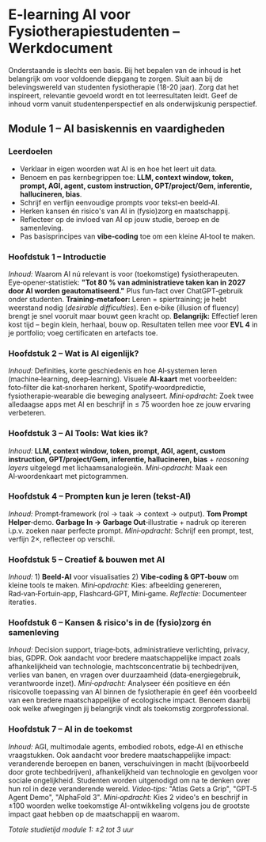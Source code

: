 # E-learning AI voor Fysiotherapiestudenten – Werkdocument

Onderstaande is slechts een basis. Bij het bepalen van de inhoud is het belangrijk om voor voldoende diepgang te zorgen. Sluit aan bij de belevingswereld van studenten fysiotherapie (18-20 jaar). Zorg dat het inspireert, relevantie gevoeld wordt en tot leerresultaten leidt. Geef de inhoud vorm vanuit studentenperspectief en als onderwijskunig perspectief. 

## Module 1 – **AI basiskennis en vaardigheden**

### Leerdoelen

* Verklaar in eigen woorden wat AI is en hoe het leert uit data.
* Benoem en pas kernbegrippen toe: **LLM, context window, token, prompt, AGI, agent, custom instruction, GPT/project/Gem, inferentie, hallucineren, bias**.
* Schrijf en verfijn eenvoudige prompts voor tekst‑en beeld‑AI.
* Herken kansen én risico's van AI in (fysio)zorg en maatschappij.
* Reflecteer op de invloed van AI op jouw studie, beroep en de samenleving.
* Pas basisprincipes van **vibe‑coding** toe om een kleine AI‑tool te maken.

### Hoofdstuk 1 – Introductie

*Inhoud:* Waarom AI nú relevant is voor (toekomstige) fysiotherapeuten. Eye‑opener‑statistiek: **"Tot 80 % van administratieve taken kan in 2027 door AI worden geautomatiseerd."** Plus fun‑fact over ChatGPT‑gebruik onder studenten.
**Training‑metafoor:** Leren = spiertraining; je hebt weerstand nodig (*desirable difficulties*). Een e‑bike (illusion of fluency) brengt je snel vooruit maar bouwt geen kracht op.
**Belangrijk:** Effectief leren kost tijd – begin klein, herhaal, bouw op. Resultaten tellen mee voor **EVL 4** in je portfolio; voeg certificaten en artefacts toe.

### Hoofdstuk 2 – Wat is AI eigenlijk?

*Inhoud:* Definities, korte geschiedenis en hoe AI‑systemen leren (machine‑learning, deep‑learning). Visuele **AI‑kaart** met voorbeelden: foto‑filter die kat‑snorharen herkent, Spotify‑woordpredictie, fysiotherapie‑wearable die beweging analyseert.
*Mini‑opdracht:* Zoek twee alledaagse apps met AI en beschrijf in ≤ 75 woorden hoe ze jouw ervaring verbeteren.

### Hoofdstuk 3 – AI Tools: Wat kies ik?

*Inhoud:* **LLM, context window, token, prompt, AGI, agent, custom instruction, GPT/project/Gem, inferentie, hallucineren, bias** + *reasoning layers* uitgelegd met lichaamsanalogieën.
*Mini‑opdracht:* Maak een AI‑woordenkaart met pictogrammen.

### Hoofdstuk 4 – Prompten kun je leren (tekst‑AI)

*Inhoud:* Prompt‑framework (rol → taak → context → output). **Tom Prompt Helper**‑demo. **Garbage In → Garbage Out**‑illustratie + nadruk op itereren i.p.v. zoeken naar perfecte prompt.
*Mini‑opdracht:* Schrijf een prompt, test, verfijn 2×, reflecteer op verschil.

### Hoofdstuk 5 – Creatief & bouwen met AI

*Inhoud:* 1) **Beeld‑AI** voor visualisaties
2\) **Vibe‑coding & GPT‑bouw** om kleine tools te maken.
*Mini‑opdracht:* Kies: afbeelding genereren, Rad‑van‑Fortuin‑app, Flashcard‑GPT, Mini‑game.
*Reflectie:* Documenteer iteraties.

### Hoofdstuk 6 – Kansen & risico's in de (fysio)zorg én samenleving

*Inhoud:* Decision support, triage‑bots, administratieve verlichting, privacy, bias, GDPR. Ook aandacht voor bredere maatschappelijke impact zoals afhankelijkheid van technologie, machtsconcentratie bij techbedrijven, verlies van banen, en vragen over duurzaamheid (data‑energiegebruik, verantwoorde inzet).
*Mini‑opdracht:* Analyseer één positieve en één risicovolle toepassing van AI binnen de fysiotherapie én geef één voorbeeld van een bredere maatschappelijke of ecologische impact. Benoem daarbij ook welke afwegingen jij belangrijk vindt als toekomstig zorgprofessional.

### Hoofdstuk 7 – AI in de toekomst

*Inhoud:* AGI, multimodale agents, embodied robots, edge‑AI en ethische vraagstukken. Ook aandacht voor bredere maatschappelijke impact: veranderende beroepen en banen, verschuivingen in macht (bijvoorbeeld door grote techbedrijven), afhankelijkheid van technologie en gevolgen voor sociale ongelijkheid. Studenten worden uitgenodigd om na te denken over hun rol in deze veranderende wereld.
*Video‑tips:* "Atlas Gets a Grip", "GPT‑5 Agent Demo", "AlphaFold 3".
*Mini‑opdracht:* Kies 2 video's en beschrijf in ±100 woorden welke toekomstige AI-ontwikkeling volgens jou de grootste impact gaat hebben op de maatschappij en waarom.

*Totale studietijd module 1: ±2 tot 3 uur*
